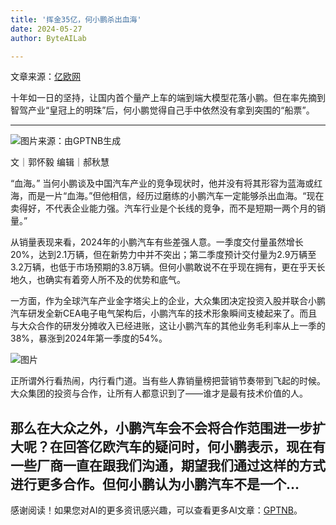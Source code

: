 ```yaml
---
title: '挥金35亿，何小鹏杀出血海'
date: 2024-05-27
author: ByteAILab

---
```


文章来源：[亿欧网](https://mp.weixin.qq.com/s/TMQIQlJh5vkeSVsKmQHnUQ)

十年如一日的坚持，让国内首个量产上车的端到端大模型花落小鹏。但在率先摘到智驾产业“皇冠上的明珠”后，何小鹏觉得自己手中依然没有拿到突围的“船票”。

---


![图片来源：由GPTNB生成](http://www.jesonc.com/upload/3B33CB85B496C0CB6FBA4C2BD79320AD/1716515879783/FrfHgPT12lAjUkqMCRoJt9cF23Z8.png)

文｜郭怀毅
编辑｜郝秋慧

“血海。”
当何小鹏谈及中国汽车产业的竞争现状时，他并没有将其形容为蓝海或红海，而是一片“血海。”但他相信，经历过磨练的小鹏汽车一定能够杀出血海。“现在卖得好，不代表企业能力强。汽车行业是个长线的竞争，而不是短期一两个月的销量。”

从销量表现来看，2024年的小鹏汽车有些差强人意。一季度交付量虽然增长20%，达到2.1万辆，但在新势力中并不突出；第二季度预计交付量为2.9万辆至3.2万辆，也低于市场预期的3.8万辆。但何小鹏敢说不在乎现在拥有，更在乎天长地久，也确实有着旁人所不及的优势和底气。

一方面，作为全球汽车产业金字塔尖上的企业，大众集团决定投资入股并联合小鹏汽车研发全新CEA电子电气架构后，小鹏汽车的技术形象瞬间支棱起来了。而且与大众合作的研发分摊收入已经进账，这让小鹏汽车的其他业务毛利率从上一季的38%，暴涨到2024年第一季度的54%。

![图片](http://www.jesonc.com/FqddQ9g04IpqGUb1JPe6nO0CdmNC)

正所谓外行看热闹，内行看门道。当有些人靠销量榜把营销节奏带到飞起的时候。大众集团的投资与合作，让所有人都意识到了——谁才是最有技术价值的人。

那么在大众之外，小鹏汽车会不会将合作范围进一步扩大呢？在回答亿欧汽车的疑问时，何小鹏表示，现在有一些厂商一直在跟我们沟通，期望我们通过这样的方式进行更多合作。但何小鹏认为小鹏汽车不是一个...
---
感谢阅读！如果您对AI的更多资讯感兴趣，可以查看更多AI文章：[GPTNB](https://gptnb.com)。